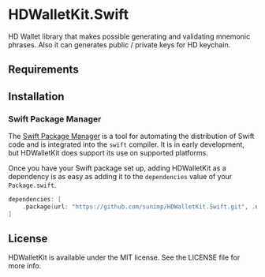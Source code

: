 # HDWalletKit.Swift

HD Wallet library that makes possible generating and validating mnemonic phrases. Also it can generates public / private keys for HD keychain.

## Requirements

## Installation

### Swift Package Manager

The [Swift Package Manager](https://swift.org/package-manager/) is a tool for automating the distribution of Swift code
and is integrated into the `swift` compiler. It is in early development, but HDWalletKit does support its use on
supported platforms.

Once you have your Swift package set up, adding HDWalletKit as a dependency is as easy as adding it to
the `dependencies` value of your `Package.swift`.

```swift
dependencies: [
    .package(url: "https://github.com/sunimp/HDWalletKit.Swift.git", .upToNextMajor(from: "1.3.4"))
]
```

## License

HDWalletKit is available under the MIT license. See the LICENSE file for more info.
